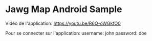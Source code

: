 # Jawg Map Android Sample

Vidéo de l'application:
https://youtu.be/R6Q-oWGkfO0

Pour se connecter sur l'application:
username: john
password: doe
